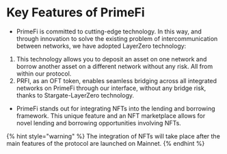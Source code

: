 # Key Features of PrimeFi

* PrimeFi is committed to cutting-edge technology. In this way, and through innovation to solve the existing problem of intercommunication between networks, we have adopted LayerZero technology:

1. This technology allows you to deposit an asset on one network and borrow another asset on a different network without any risk. All from within our protocol.
2. PRFI, as an OFT token, enables seamless bridging across all integrated networks on PrimeFi through our interface, without any bridge risk, thanks to Stargate-LayerZero technology.

* PrimeFi stands out for integrating NFTs into the lending and borrowing framework. This unique feature and an NFT marketplace allows for novel lending and borrowing opportunities involving NFTs.

{% hint style="warning" %}
The integration of NFTs will take place after the main features of the protocol are launched on Mainnet.
{% endhint %}
